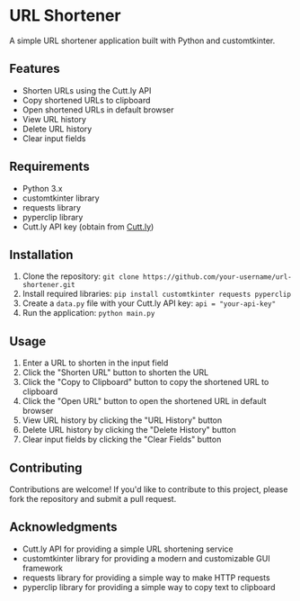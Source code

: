 # URL Shortener

A simple URL shortener application built with Python and customtkinter.

## Features

* Shorten URLs using the Cutt.ly API
* Copy shortened URLs to clipboard
* Open shortened URLs in default browser
* View URL history
* Delete URL history
* Clear input fields

## Requirements

* Python 3.x
* customtkinter library
* requests library
* pyperclip library
* Cutt.ly API key (obtain from [Cutt.ly](https://cutt.ly/))

## Installation

1. Clone the repository: `git clone https://github.com/your-username/url-shortener.git`
2. Install required libraries: `pip install customtkinter requests pyperclip`
3. Create a `data.py` file with your Cutt.ly API key: `api = "your-api-key"`
4. Run the application: `python main.py`

## Usage

1. Enter a URL to shorten in the input field
2. Click the "Shorten URL" button to shorten the URL
3. Click the "Copy to Clipboard" button to copy the shortened URL to clipboard
4. Click the "Open URL" button to open the shortened URL in default browser
5. View URL history by clicking the "URL History" button
6. Delete URL history by clicking the "Delete History" button
7. Clear input fields by clicking the "Clear Fields" button

## Contributing

Contributions are welcome! If you'd like to contribute to this project, please fork the repository and submit a pull request.

## Acknowledgments

* Cutt.ly API for providing a simple URL shortening service
* customtkinter library for providing a modern and customizable GUI framework
* requests library for providing a simple way to make HTTP requests
* pyperclip library for providing a simple way to copy text to clipboard
